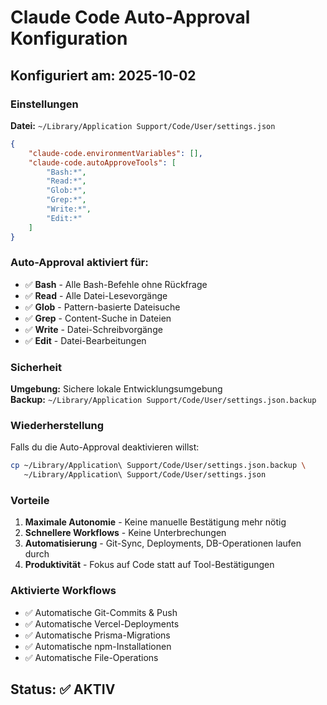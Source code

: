 # Claude Code Auto-Approval Konfiguration

## Konfiguriert am: 2025-10-02

### Einstellungen

**Datei:** `~/Library/Application Support/Code/User/settings.json`

```json
{
    "claude-code.environmentVariables": [],
    "claude-code.autoApproveTools": [
        "Bash:*",
        "Read:*",
        "Glob:*",
        "Grep:*",
        "Write:*",
        "Edit:*"
    ]
}
```

### Auto-Approval aktiviert für:

- ✅ **Bash** - Alle Bash-Befehle ohne Rückfrage
- ✅ **Read** - Alle Datei-Lesevorgänge
- ✅ **Glob** - Pattern-basierte Dateisuche
- ✅ **Grep** - Content-Suche in Dateien
- ✅ **Write** - Datei-Schreibvorgänge
- ✅ **Edit** - Datei-Bearbeitungen

### Sicherheit

**Umgebung:** Sichere lokale Entwicklungsumgebung  
**Backup:** `~/Library/Application Support/Code/User/settings.json.backup`

### Wiederherstellung

Falls du die Auto-Approval deaktivieren willst:

```bash
cp ~/Library/Application\ Support/Code/User/settings.json.backup \
   ~/Library/Application\ Support/Code/User/settings.json
```

### Vorteile

1. **Maximale Autonomie** - Keine manuelle Bestätigung mehr nötig
2. **Schnellere Workflows** - Keine Unterbrechungen
3. **Automatisierung** - Git-Sync, Deployments, DB-Operationen laufen durch
4. **Produktivität** - Fokus auf Code statt auf Tool-Bestätigungen

### Aktivierte Workflows

- ✅ Automatische Git-Commits & Push
- ✅ Automatische Vercel-Deployments
- ✅ Automatische Prisma-Migrations
- ✅ Automatische npm-Installationen
- ✅ Automatische File-Operations

## Status: ✅ AKTIV
